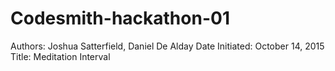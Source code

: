 # Codesmith-hackathon-01
Authors: Joshua Satterfield, Daniel De Alday
Date Initiated: October 14, 2015
Title: Meditation Interval
